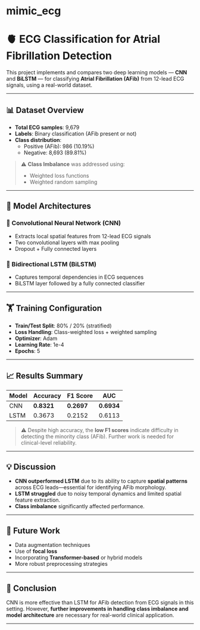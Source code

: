 # mimic_ecg
# 🫀 ECG Classification for Atrial Fibrillation Detection

This project implements and compares two deep learning models — **CNN** and **BiLSTM** — for classifying 
**Atrial Fibrillation (AFib)** from 12-lead ECG signals, using a real-world dataset.

---

## 📊 Dataset Overview

- **Total ECG samples**: 9,679  
- **Labels**: Binary classification (AFib present or not)  
- **Class distribution**:
  - Positive (AFib): 986 (10.19%)
  - Negative: 8,693 (89.81%)

> ⚠️ **Class Imbalance** was addressed using:
> - Weighted loss functions  
> - Weighted random sampling

---

## 🧠 Model Architectures

### 🔹 Convolutional Neural Network (CNN)
- Extracts local spatial features from 12-lead ECG signals
- Two convolutional layers with max pooling
- Dropout + Fully connected layers

### 🔹 Bidirectional LSTM (BiLSTM)
- Captures temporal dependencies in ECG sequences
- BiLSTM layer followed by a fully connected classifier

---

## 🏋️ Training Configuration

- **Train/Test Split**: 80% / 20% (stratified)
- **Loss Handling**: Class-weighted loss + weighted sampling
- **Optimizer**: Adam  
- **Learning Rate**: 1e-4  
- **Epochs**: 5

---

## 📈 Results Summary

| Model | Accuracy | F1 Score | AUC    |
|-------|----------|----------|--------|
| CNN   | **0.8321** | **0.2697** | **0.6934** |
| LSTM  | 0.3673   | 0.2152   | 0.6113 |

> ⚠️ Despite high accuracy, the **low F1 scores** indicate difficulty in detecting the minority class (AFib).
> Further work is needed for clinical-level reliability.

---

## 💡 Discussion

- **CNN outperformed LSTM** due to its ability to capture **spatial patterns** across ECG leads—essential for identifying AFib morphology.
- **LSTM struggled** due to noisy temporal dynamics and limited spatial feature extraction.
- **Class imbalance** significantly affected performance.

---

## 🔭 Future Work

- Data augmentation techniques
- Use of **focal loss**
- Incorporating **Transformer-based** or hybrid models
- More robust preprocessing strategies

---

## 📝 Conclusion

CNN is more effective than LSTM for AFib detection from ECG signals in this setting. However, 
**further improvements in handling class imbalance and model architecture** are necessary for real-world clinical application.

---

